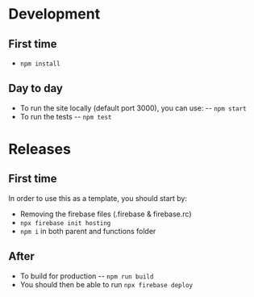 # Development

## First time
- `npm install`

## Day to day
- To run the site locally (default port 3000), you can use:
 -- `npm start`
- To run the tests
-- `npm test`

# Releases 

## First time
In order to use this as a template, you should start by:
- Removing the firebase files (.firebase & firebase.rc)
- `npx firebase init hosting`
- `npm i` in both parent and functions folder

## After
- To build for production
-- `npm run build`
- You should then be able to run `npx firebase deploy`